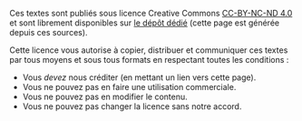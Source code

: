 Ces textes sont publiés sous licence Creative Commons [CC-BY-NC-ND 4.0](https://creativecommons.org/licenses/by-nc-nd/4.0/deed.fr) et sont librement disponibles sur [le dépôt dédié](https://git.melua.fr/vaesoli/kamael) (cette page est générée depuis ces sources).

Cette licence vous autorise à copier, distribuer et communiquer ces textes par tous moyens et sous tous formats en respectant toutes les conditions :

- Vous _devez_ nous créditer (en mettant un lien vers cette page).
- Vous ne pouvez pas en faire une utilisation commerciale.
- Vous ne pouvez pas en modifier le contenu.
- Vous ne pouvez pas changer la licence sans notre accord.
